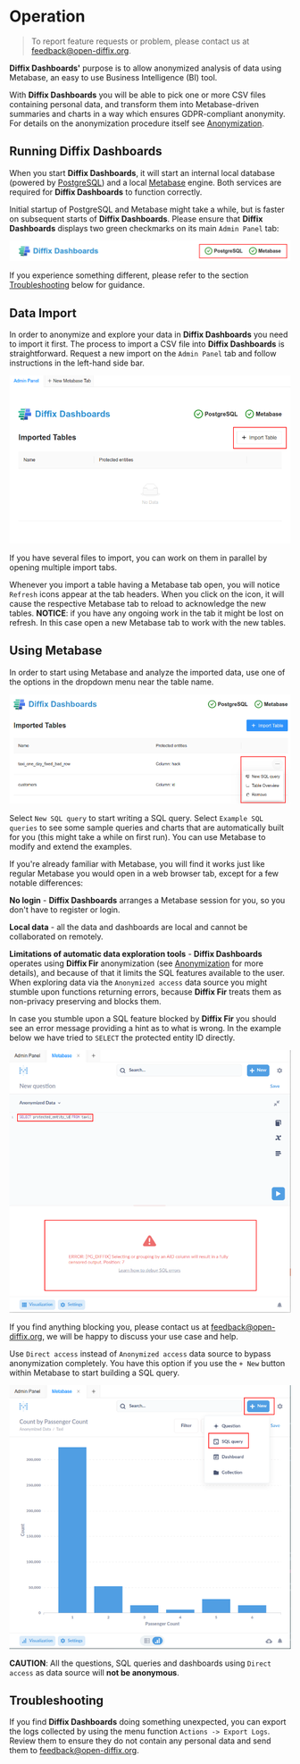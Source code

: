 # Operation

> To report feature requests or problem, please contact us at [feedback@open-diffix.org](mailto:feedback@open-diffix.org).

**Diffix Dashboards'** purpose is to allow anonymized analysis of data using Metabase, an easy to use Business Intelligence (BI) tool.

With **Diffix Dashboards** you will be able to pick one or more CSV files containing personal data, and transform them into Metabase-driven
summaries and charts in a way which ensures GDPR-compliant anonymity. For details on the anonymization procedure itself see [Anonymization](anonymization.md).

## Running **Diffix Dashboards**

When you start **Diffix Dashboards**, it will start an internal local database (powered by [PostgreSQL](https://www.postgresql.org/)) and
a local [Metabase](https://www.metabase.com/) engine. Both services are required for **Diffix Dashboards** to function correctly.

Initial startup of PostgreSQL and Metabase might take a while, but is faster on subsequent starts of **Diffix Dashboards**.
Please ensure that **Diffix Dashboards** displays two green checkmarks on its main `Admin Panel` tab:

![](images/services.png#480)

If you experience something different, please refer to the section [Troubleshooting](#troubleshooting) below for guidance.

## Data Import

In order to anonymize and explore your data in **Diffix Dashboards** you need to import it first. The process to import a CSV file into
**Diffix Dashboards** is straightforward. Request a new import on the `Admin Panel` tab and follow instructions in the left-hand side bar.

![](images/import.png#480)

If you have several files to import, you can work on them in parallel by opening multiple import tabs.

Whenever you import a table having a Metabase tab open, you will notice `Refresh` icons appear at the tab headers.
When you click on the icon, it will cause the respective Metabase tab to reload to acknowledge the new tables.
**NOTICE**: if you have any ongoing work in the tab it might be lost on refresh. In this case open a new Metabase tab to work with the new tables.

## Using Metabase

In order to start using Metabase and analyze the imported data, use one of the options in the dropdown menu near the
table name.

![](images/analyze_options.png#480)

Select `New SQL query` to start writing a SQL query. Select `Example SQL queries` to see some sample queries and charts
that are automatically built for you (this might take a while on first run). You can use Metabase to modify and extend
the examples.

If you're already familiar with Metabase, you will find it works just like regular Metabase you would open in a web
browser tab, except for a few notable differences:

**No login** - **Diffix Dashboards** arranges a Metabase session for you, so you don't have to register or login.

**Local data** - all the data and dashboards are local and cannot be collaborated on remotely.

**Limitations of automatic data exploration tools** - **Diffix Dashboards** operates using **Diffix Fir** anonymization
(see [Anonymization](anonymization.md) for more details), and because of that it limits the SQL features available to
the user. When exploring data via the `Anonymized access` data source you might stumble upon functions returning errors,
because **Diffix Fir** treats them as non-privacy preserving and blocks them.

In case you stumble upon a SQL feature blocked by **Diffix Fir** you should see an error message providing a hint as to
what is wrong. In the example below we have tried to `SELECT` the protected entity ID directly.

![](images/protected_entity_error.png#480)

If you find anything blocking you, please contact us at [feedback@open-diffix.org](mailto:feedback@open-diffix.org), we
will be happy to discuss your use case and help.

Use `Direct access` instead of `Anonymized access` data source to bypass anonymization completely. You have this option
if you use the `+ New` button within Metabase to start building a SQL query.

![](images/sql_query.png#480)

**CAUTION**: All the questions, SQL queries and dashboards using `Direct access` as data source will **not be
anonymous**.

## Troubleshooting

If you find **Diffix Dashboards** doing something unexpected, you can export the logs collected by using the menu function `Actions -> Export Logs`.
Review them to ensure they do not contain any personal data and send them to [feedback@open-diffix.org](mailto:feedback@open-diffix.org).
